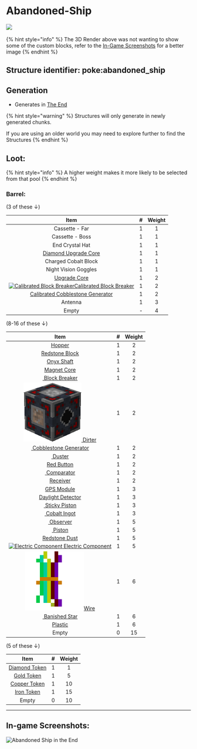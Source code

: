 # Abandoned-Ship

![](https://github.com/ItsMePok/PFE/assets/136857747/0a6d8e73-4850-40f0-9f85-f6dc912ef49e)

{% hint style="info" %}
The 3D Render above was not wanting to show some of the custom blocks, refer to the [In-Game Screenshots](abandoned-ship.md#in-game-screenshots) for a better image
{% endhint %}

## **Structure identifier:** poke:abandoned\_ship <a href="#identifier" id="identifier"></a>

## Generation

* Generates in [The End](https://minecraft.wiki/w/The\_End#Biomes)

{% hint style="warning" %}
Structures will only generate in newly generated chunks.&#x20;

If you are using an older world you may need to explore further to find the Structures
{% endhint %}

## Loot:

{% hint style="info" %}
A higher weight makes it more likely to be selected from that pool
{% endhint %}

### **Barrel:**

(3 of these ↓)

|                                                                                                          Item                                                                                                          |  #  | Weight |
| :--------------------------------------------------------------------------------------------------------------------------------------------------------------------------------------------------------------------: | :-: | :----: |
|                                                                                                     Cassette - Far                                                                                                     |  1  |    1   |
|                                                                                                     Cassette - Boss                                                                                                    |  1  |    1   |
|                                                                                                     End Crystal Hat                                                                                                    |  1  |    1   |
|                 [<img src="https://github.com/ItsMePok/PFE/assets/136857747/cd2e69eb-3e99-470c-89c4-ddf91c05de21" alt="" data-size="line">Diamond Upgrade Core](../items/cores/diamond-upgrade-core.md)                |  1  |    1   |
|                                                                                                  Charged Cobalt Block                                                                                                  |  1  |    1   |
|                                                                                                  Night Vision Goggles                                                                                                  |  1  |    1   |
|                         [<img src="https://github.com/ItsMePok/PFE/assets/136857747/38584129-72d6-42b8-a69b-cd3b461025e8" alt="" data-size="line">Upgrade Core](../items/cores/upgrade-core.md)                        |  1  |    2   |
| [<img src="https://github.com/user-attachments/assets/02ae54a7-e8a3-4888-b37e-b83721e6ab63" alt="Calibrated Block Breaker" data-size="line">Calibrated Block Breaker](../blocks/automation/cobblestone-generator-2.md) |  1  |    2   |
|         [<img src="https://github.com/user-attachments/assets/9051e0cd-612d-415a-863c-81739eadbee8" alt="" data-size="line">Calibrated Cobblestone Generator](../blocks/automation/cobblestone-generator-1.md)         |  1  |    2   |
|                                                                                                         Antenna                                                                                                        |  1  |    3   |
|                                                                                                          Empty                                                                                                         |  -  |    4   |

(8-16 of these ↓)

<table><thead><tr><th align="center">Item</th><th data-type="number">#</th><th align="center">Weight</th></tr></thead><tbody><tr><td align="center"><a href="https://minecraft.wiki/w/Hopper"><img src="https://minecraft.wiki/images/thumb/Hopper_(D)_BE.png/150px-Hopper_(D)_BE.png?be21b" alt="" data-size="line">Hopper</a></td><td>1</td><td align="center">2</td></tr><tr><td align="center"><a href="https://minecraft.wiki/w/Block_of_Redstone"><img src="https://minecraft.wiki/images/thumb/Block_of_Redstone_JE2_BE2.png/150px-Block_of_Redstone_JE2_BE2.png?bb6e3" alt="" data-size="line">Redstone Block</a></td><td>1</td><td align="center">2</td></tr><tr><td align="center"><a href="../items/crafting-components/onyx-shaft.md"><img src="https://github.com/user-attachments/assets/2711462c-b5b7-4923-88d2-523da33d3edd" alt="" data-size="line">Onyx Shaft</a></td><td>1</td><td align="center">2</td></tr><tr><td align="center"><a href="../items/cores/magnet-core.md"><img src="https://github.com/user-attachments/assets/1f634ad3-89be-4c1b-a221-e0c713fe2aa2" alt="" data-size="line">Magnet Core</a></td><td>1</td><td align="center">2</td></tr><tr><td align="center"><a href="../blocks/automation/block-breaker.md"><img src="https://github.com/user-attachments/assets/59e91e4a-dab2-4e5f-806e-1af64adc4099" alt="" data-size="line"> Block Breaker</a></td><td>1</td><td align="center">2</td></tr><tr><td align="center"><a href="../blocks/automation/dirter.md"><img src="../.gitbook/assets/dirter.png" alt="" data-size="line"> Dirter</a></td><td>1</td><td align="center">2</td></tr><tr><td align="center"><a href="../blocks/automation/cobblestone-generator.md"><img src="https://github.com/user-attachments/assets/34cb4b48-f320-41d3-a8aa-68b6f2bb7bb2" alt="" data-size="line"> Cobblestone Generator</a></td><td>1</td><td align="center">2</td></tr><tr><td align="center"><a href="../blocks/automation/duster.md"><img src="https://github.com/user-attachments/assets/8ee539e5-315e-4aa7-8a8d-ada4f3b1fa31" alt="" data-size="line"> Duster</a></td><td>1</td><td align="center">2</td></tr><tr><td align="center"><a href="../items/crafting-components/red-button.md"><img src="https://github.com/user-attachments/assets/fc83789b-3243-493e-8d39-eef443cd0653" alt="" data-size="line">Red Button</a></td><td>1</td><td align="center">2</td></tr><tr><td align="center"><a href="https://minecraft.wiki/w/Redstone_Comparator"><img src="https://minecraft.wiki/images/thumb/Redstone_Comparator_(S)_JE4.png/150px-Redstone_Comparator_(S)_JE4.png?c1fe6" alt="" data-size="line"> Comparator</a></td><td>1</td><td align="center">2</td></tr><tr><td align="center"><a href="../items/crafting-components/receiver.md"><img src="https://github.com/user-attachments/assets/d5e4412f-b092-413f-99d9-a9e09033cd29" alt="" data-size="line">Receiver</a></td><td>1</td><td align="center">2</td></tr><tr><td align="center"><a href="../items/crafting-components/gps-module.md"><img src="https://github.com/user-attachments/assets/e86a7ee9-4449-47a6-9164-6b435c473780" alt="" data-size="line">GPS Module</a></td><td>1</td><td align="center">3</td></tr><tr><td align="center"><a href="https://minecraft.wiki/w/Daylight_Detector"><img src="https://minecraft.wiki/images/thumb/Daylight_Detector_JE1_BE1.png/150px-Daylight_Detector_JE1_BE1.png?c5bbc" alt="" data-size="line">Daylight Detector</a></td><td>1</td><td align="center">3</td></tr><tr><td align="center"><a href="https://minecraft.wiki/w/Sticky_Piston"><img src="https://minecraft.wiki/images/Sticky_Piston_(U)_BE.gif?8c86b" alt="" data-size="line"> Sticky Piston</a></td><td>1</td><td align="center">3</td></tr><tr><td align="center"><a href="../items/ingots/cobalt-ingot.md"><img src="https://github.com/user-attachments/assets/f2b33b06-67a6-4a44-9c12-0259f8eb17a4" alt="" data-size="line"> Cobalt Ingot</a></td><td>1</td><td align="center">3</td></tr><tr><td align="center"><a href="https://minecraft.wiki/w/Observer"><img src="https://minecraft.wiki/images/thumb/Observer_JE4_BE3.png/150px-Observer_JE4_BE3.png?39c33" alt="" data-size="line"> Observer</a></td><td>1</td><td align="center">5</td></tr><tr><td align="center"><a href="https://minecraft.wiki/w/Piston"><img src="https://minecraft.wiki/images/Piston_(U)_BE.gif?3a19a" alt="" data-size="line"> Piston</a></td><td>1</td><td align="center">5</td></tr><tr><td align="center"><img src="https://minecraft.wiki/images/thumb/Redstone_Dust_JE2_BE2.png/150px-Redstone_Dust_JE2_BE2.png?8cf17" alt="" data-size="line"><a href="https://minecraft.wiki/w/Redstone_Dust">Redstone Dust</a></td><td>1</td><td align="center">5</td></tr><tr><td align="center"><a href="../items/crafting-components/electric-component.md"><img src="https://github.com/user-attachments/assets/74fc7c8a-64ec-44e5-b227-588b7485a088" alt="Electric Component" data-size="line"> Electric Component</a></td><td>1</td><td align="center">5</td></tr><tr><td align="center"><a href="../items/crafting-components/wire.md"><img src="../.gitbook/assets/image (1).png" alt="" data-size="line">Wire</a></td><td>1</td><td align="center">6</td></tr><tr><td align="center"><a href="../items/banished-stars/banished-star.md"><img src="https://github.com/ItsMePok/PFE/assets/136857747/99a7c0b7-2014-4f8a-9095-0d46adb54b56" alt="" data-size="line"> Banished Star</a></td><td>1</td><td align="center">6</td></tr><tr><td align="center"><a href="../items/crafting-components/plastic.md"><img src="https://github.com/user-attachments/assets/ef6c978f-76ec-48e4-aa89-29c2d98f4624" alt="" data-size="line">Plastic</a></td><td>1</td><td align="center">6</td></tr><tr><td align="center">Empty</td><td>0</td><td align="center">15</td></tr></tbody></table>

(5 of these ↓)

<table><thead><tr><th align="center">Item</th><th data-type="number">#</th><th align="center">Weight</th></tr></thead><tbody><tr><td align="center"><a href="../items/tokens/diamond-token.md"><img src="https://github.com/ItsMePok/PFE/assets/136857747/f68ea41f-65d4-45b0-8cee-a31677ddb317" alt="" data-size="line">Diamond Token</a></td><td>1</td><td align="center">1</td></tr><tr><td align="center"><a href="../items/tokens/gold-token.md"><img src="https://github.com/ItsMePok/PFE/assets/136857747/76b75bd2-9056-44b3-b46a-50dd77c6abf5" alt="" data-size="line">Gold Token</a></td><td>1</td><td align="center">5</td></tr><tr><td align="center"><a href="../items/tokens/copper-token.md"><img src="https://github.com/ItsMePok/PFE/assets/136857747/1c78ba2a-4a5b-4b7b-83ff-ed21aa75ebd8" alt="" data-size="line">Copper Token</a></td><td>1</td><td align="center">10</td></tr><tr><td align="center"><a href="../items/tokens/iron-token.md"><img src="https://github.com/ItsMePok/PFE/assets/136857747/aa3d5a31-9866-4bd1-bc09-ba7fa6775f7e" alt="" data-size="line">Iron Token</a></td><td>1</td><td align="center">15</td></tr><tr><td align="center">Empty</td><td>0</td><td align="center">10</td></tr></tbody></table>

***

## In-game Screenshots:

![Abandoned Ship in the End](https://github.com/ItsMePok/PFE/assets/136857747/7bdc1561-d11c-4925-bafb-67596875baef)
